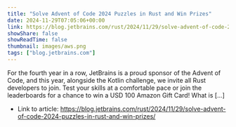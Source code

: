 ```yaml
---
title: "Solve Advent of Code 2024 Puzzles in Rust and Win Prizes"
date: 2024-11-29T07:05:06+00:00
link: https://blog.jetbrains.com/rust/2024/11/29/solve-advent-of-code-2024-puzzles-in-rust-and-win-prizes/
showShare: false
showReadTime: false
thumbnail: images/aws.png
tags: ["blog.jetbrains.com"]
---
```

For the fourth year in a row, JetBrains is a proud sponsor of the Advent of Code, and this year, alongside the Kotlin challenge, we invite all Rust developers to join. Test your skills at a comfortable pace or join the leaderboards for a chance to win a USD 100 Amazon Gift Card! What is […]

- Link to article: https://blog.jetbrains.com/rust/2024/11/29/solve-advent-of-code-2024-puzzles-in-rust-and-win-prizes/